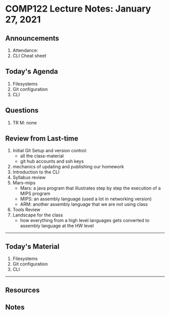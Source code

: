 # COMP122 Lecture Notes: January 27, 2021

## Announcements
  1. Attendance:
  1. CLI Cheat sheet

## Today's Agenda
  1. Filesystems
  1. Git configuration
  1. CLI

## Questions
  1. TR M: none

## Review from Last-time
  1. Initial Git Setup and version control: 
     - all the class-material
     - git hub accounts and ssh keys 
  1. mechanics of updating and publishing our homework
  1. Introduction to the CLI
  1. Syllabus review
  1. Mars-mips
     - Mars: a java program that illustrates step by step the execution of a MIPS program
     - MIPS: an assembly language (used a lot in networking version)
     - ARM: another assembly language that we are not using class
  1. Tools Review
  1. Landscape for the class
     - how everything from a high level languages gets converted to assembly language at the HW level


---
## Today's Material

  1. Filesystems
  1. Git configuration
  1. CLI


---
## Resources
## Notes